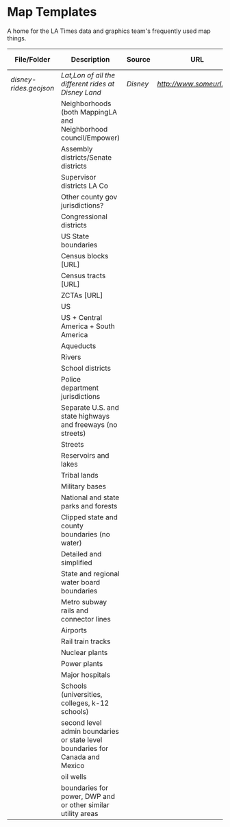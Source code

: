 # Map Templates
A home for the LA Times data and graphics team's frequently used map things.

|File/Folder|Description|Source|URL|Last Updated|By whom?|
|---|---|---|---|---|---| 
|*disney-rides.geojson*|*Lat,Lon of all the different rides at Disney Land*|*Disney*|*http://www.someurl.com*|*01/01/1900*|*@golfecholima*|   |
|   |Neighborhoods (both MappingLA and Neighborhood council/Empower)|   |   |   |   |
|   |Assembly districts/Senate districts|   |   |   |   |
|   |Supervisor districts LA Co|    |   |   |   |
|   |Other county gov jurisdictions?|   |   |   |   |
|   |Congressional districts|   |   |   |   |
|   |US State boundaries|   |   |   |   |
|   |Census blocks [URL]|   |   |   |   |
|   |Census tracts [URL]|   |   |   |   |
|   |ZCTAs [URL]|   |   |   |   |
|   |US|    |   |   |   |
|   |US + Central America + South America|  |   |   |   |
|   |Aqueducts| |   |   |   |
|   |Rivers|    |   |   |   |
|   |School districts|  |   |   |   |
|   |Police department jurisdictions|   |   |   |   |
|   |Separate U.S. and state highways and freeways (no streets)|    |   |   |   |
|   |Streets|   |   |   |   |
|   |Reservoirs and lakes|  |   |   |   |
|   |Tribal lands|  |   |   |   |
|   |Military bases|    |   |   |   |
|   |National and state parks and forests|  |   |   |   |
|   |Clipped state and county boundaries (no water)|    |   |   |   |
|   |Detailed and simplified|   |   |   |   |
|   |State and regional water board boundaries| |   |   |   |
|   |Metro subway rails and connector lines|    |   |   |   |
|   |Airports|  |   |   |   |
|   |Rail train tracks| |   |   |   |
|   |Nuclear plants|    |   |   |   |
|   |Power plants|  |   |   |   |
|   |Major hospitals|   |   |   |   |
|   |Schools (universities, colleges, k-12 schools)|    |   |   |   |
|   |second level admin boundaries or state level boundaries for Canada and Mexico| |   |   |   |
|   |oil wells| |   |   |   |
|   |boundaries for power, DWP and or other similar utility areas|  |   |   |   |
